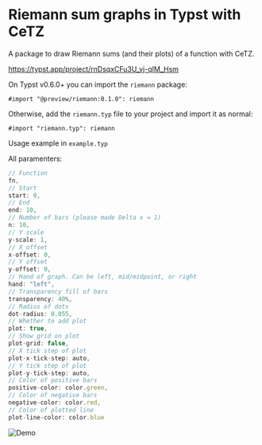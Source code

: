 # Riemann sum graphs in Typst with CeTZ

A package to draw Riemann sums (and their plots) of a function with CeTZ.

<https://typst.app/project/rnDsqxCFu3U_vj-qIM_Hsm>

On Typst v0.6.0+ you can import the `riemann` package:

```typst
#import "@preview/riemann:0.1.0": riemann
```

Otherwise, add the `riemann.typ` file to your project and import it as normal:

```typst
#import "riemann.typ": riemann
```

Usage example in `example.typ`

All paramenters:

```js
// Function
fn,
// Start
start: 0,
// End
end: 10,
// Number of bars (please made Delta x = 1)
n: 10,
// Y scale
y-scale: 1,
// X offset
x-offset: 0,
// Y offset
y-offset: 0,
// Hand of graph. Can be left, mid/midpoint, or right
hand: "left",
// Transparency fill of bars
transparency: 40%,
// Radius of dots
dot-radius: 0.055,
// Whether to add plot
plot: true,
// Show grid on plot
plot-grid: false,
// X tick step of plot
plot-x-tick-step: auto,
// Y tick step of plot
plot-y-tick-step: auto,
// Color of positive bars
positive-color: color.green,
// Color of negative bars
negative-color: color.red,
// Color of plotted line
plot-line-color: color.blue
```

![Demo](https://github.com/ThatOneCalculator/riemann-sum-typst-cetz/assets/44733677/30c01ebc-915a-4322-8374-1c674cda0cb1)